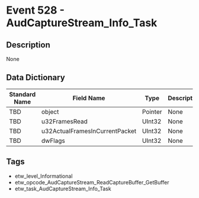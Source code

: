 # Event 528 - AudCaptureStream_Info_Task

## Description
None

## Data Dictionary
|Standard Name|Field Name|Type|Description|Sample Value|
|---|---|---|---|---|
|TBD|object|Pointer|None|`None`|
|TBD|u32FramesRead|UInt32|None|`None`|
|TBD|u32ActualFramesInCurrentPacket|UInt32|None|`None`|
|TBD|dwFlags|UInt32|None|`None`|

## Tags
* etw_level_Informational
* etw_opcode_AudCaptureStream_ReadCaptureBuffer_GetBuffer
* etw_task_AudCaptureStream_Info_Task